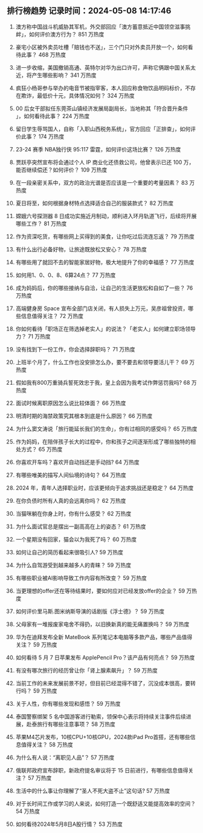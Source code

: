 
## 排行榜趋势 记录时间：2024-05-08 14:17:46
  
  1. 澳方称中国战斗机威胁其军机，外交部回应「澳方蓄意抵近中国领空滋事挑衅」，如何评价澳方行为？ 851 万热度
    
  2. 豪宅小区被外卖员吐槽「赔钱也不送」，三个门只对外卖员开放一个，如何看待此事？ 468 万热度
    
  3. 进一步收缩，美国撤销高通、英特尔对华为出口许可，声称它俩跟中国关系太近，将产生哪些影响？ 341 万热度
    
  4. 疯狂小杨哥参与举办的电音节被指宰客，本人回应称食物饮品明码标价，不存在欺诈，最低价十元，具体情况如何？ 324 万热度
    
  5. 00 后女干部拟任东莞茶山镇经济发展局副局长，当地称其「符合晋升条件 」，如何看待此事？ 224 万热度
    
  6. 留日学生辱骂国人，自称「入职山西税务系统」，官方回应「正排查」，如何评价此事？ 174 万热度
    
  7. 23-24 赛季 NBA独行侠 95:117 雷霆，如何评价这场比赛？ 126 万热度
    
  8. 贾跃亭突然宣布将会通过个人 IP 商业化还债救公司，他曾表示已还 100 万，能否继续偿还？如何评价？ 109 万热度
    
  9. 在一段亲密关系中，双方的政治光谱是否应该是一个重要的考量因素？ 83 万热度
    
  10. 夏日将至，如何根据身材特点选择适合自己的服装款式？ 82 万热度
    
  11. 嫦娥六号探测器 8 日成功实施近月制动，顺利进入环月轨道飞行，后续将开展哪些工作？ 81 万热度
    
  12. 作为资深吃货，有哪些网上买得到的美食，让你吃过后流连忘返？ 79 万热度
    
  13. 有什么出行必备好物，让旅途既放松又安心？ 78 万热度
    
  14. 有哪些用了就回不去的智能家居好物，极大地提升了你的幸福感？ 77 万热度
    
  15. 如何用1、0、0、8、6算24点？ 77 万热度
    
  16. 成为妈妈后，你的哪些接纳与自洽，让自己的生活更放松和自如了一些？ 76 万热度
    
  17. 高端健身房 Space 宣布全部门店关闭，有人损失上万元，吴彦祖曾投资，哪些信息值得关注？ 72 万热度
    
  18. 你如何看待「职场正在筛选掉老实人」的说法？「老实人」如何建立职场领导力？ 71 万热度
    
  19. 没有找到下一份工作，你会选择辞职吗？ 71 万热度
    
  20. 上班半个月了，什么工作也没安排怎么办，要不要去和领导要活儿干？ 69 万热度
    
  21. 假如我有800万重骑兵誓死效忠于我，皇上会因为我考试作弊惩罚我吗? 68 万热度
    
  22. 面试时候离职原因怎么说比较体面？ 66 万热度
    
  23. 明清时期的海禁政策究其根本到底是什么原因？ 66 万热度
    
  24. 为什么窦文涛说「旅行能延长我们的生命」，你有过相同的感受吗？ 65 万热度
    
  25. 作为妈妈，在陪伴孩子长大的过程中，你和孩子之间逐渐形成了哪些独特的相处方式？ 65 万热度
    
  26. 你喜欢开车吗？喜欢开自动挡还是手动挡? 64 万热度
    
  27. 有哪些唯美的描写人间仙境的诗句？ 64 万热度
    
  28. 2024 年，青年人选择职业时，应该更倾向于追求挑战还是稳定？ 64 万热度
    
  29. 在你负债时所有人真的会远离你吗？ 62 万热度
    
  30. 当猫咪躺在你身上时，你有什么感受？ 62 万热度
    
  31. 为什么面试官总是摆出一副高高在上的姿态？ 61 万热度
    
  32. 一个星期没有回家，猫会以为我死了吗？ 60 万热度
    
  33. 如何让自己的简历看起来很吸引人? 59 万热度
    
  34. 为什么自驾游受到越来越多人的青睐？ 59 万热度
    
  35. 有哪些职业被AI影响导致工作内容有所改变？ 59 万热度
    
  36. 当更理想的offer还在等待结果时，要如何应对已经发放offer的企业？ 59 万热度
    
  37. 如何评价里马斯.图米纳斯导演的话剧版《浮士德》？ 59 万热度
    
  38. 父母家有一堆报废家电舍不得扔，以旧换新真的能无痛置换吗？ 59 万热度
    
  39. 华为在迪拜发布全新 MateBook 系列笔记本电脑等多款产品，哪些产品值得关注？ 59 万热度
    
  40. 如何看待 5 月 7 日苹果发布 ApplePencil Pro？该产品有何亮点？ 59 万热度
    
  41. 有没有哪次旅行的经历曾让你「肾上腺素飙升」？ 59 万热度
    
  42. 当前工作的未来发展前景不好，但目前已经混得不错了，沉没成本很高，要转行吗？ 59 万热度
    
  43. 关于人性，你有哪些发现和感悟？ 59 万热度
    
  44. 泰国警察绑架 5 名中国游客进行勒索，领保中心表示将持续关注事件后续进展，赴泰旅行有哪些注意事项？ 58 万热度
    
  45. 苹果M4芯片发布，10核CPU+10核GPU，2024款iPad Pro首搭，还有哪些信息值得关注？ 58 万热度
    
  46. 为什么有人说：“离职见人品”？ 57 万热度
    
  47. 俄联邦政府宣布辞职，新政府提名审议将于 15 日前进行，有哪些信息值得关注？ 57 万热度
    
  48. 生活中的什么事让你理解了“圣人不死大盗不止”这句话? 57 万热度
    
  49. 对于长时间工作或学习的人来说，如何打造一个既舒适又能提高效率的空间？ 54 万热度
    
  50. 如何看待2024年5月8日A股行情？ 53 万热度
    